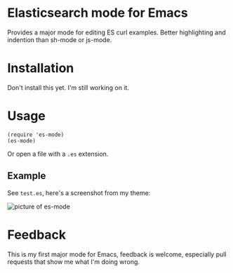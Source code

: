 Elasticsearch mode for Emacs
============================

Provides a major mode for editing ES curl examples. Better highlighting and
indention than sh-mode or js-mode.

Installation
=============

Don't install this yet. I'm still working on it.

Usage
=====

```elisp
(require 'es-mode)
(es-mode)
```

Or open a file with a `.es` extension.

Example
-------

See `test.es`, here's a screenshot from my theme:

![picture of es-mode](http://writequit.org/files/es-mode.png)

Feedback
========

This is my first major mode for Emacs, feedback is welcome, especially pull
requests that show me what I'm doing wrong.
